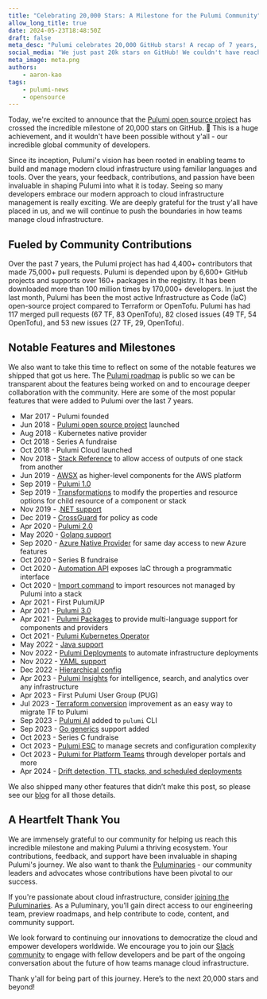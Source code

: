 ```yaml
---
title: "Celebrating 20,000 Stars: A Milestone for the Pulumi Community"
allow_long_title: true
date: 2024-05-23T18:48:50Z
draft: false
meta_desc: "Pulumi celebrates 20,000 GitHub stars! A recap of 7 years, 4,400+ contributors, 75,000+ pull requests, 100M+ downloads, and our future roadmap."
social_media: "We just past 20k stars on GitHub! We couldn't have reached this incredible milestone without y'all. Read a quick recap of the journey and key features"
meta_image: meta.png
authors:
    - aaron-kao
tags:
    - pulumi-news
    - opensource
---
```


Today, we're excited to announce that the [Pulumi open source project](https://github.com/pulumi/pulumi) has crossed the incredible milestone of 20,000 stars on GitHub. 🎉 This is a huge achievement, and it wouldn't have been possible without y'all - our incredible global community of developers.

Since its inception, Pulumi's vision has been rooted in enabling teams to build and manage modern cloud infrastructure using familiar languages and tools. Over the years, your feedback, contributions, and passion have been invaluable in shaping Pulumi into what it is today. Seeing so many developers embrace our modern approach to cloud infrastructure management is really exciting. We are deeply grateful for the trust y'all have placed in us, and we will continue to push the boundaries in how teams manage cloud infrastructure.

## Fueled by Community Contributions

Over the past 7 years, the Pulumi project has had 4,400+ contributors that made 75,000+ pull requests. Pulumi is depended upon by 6,600+ GitHub projects and supports over 160+ packages in the registry. It has been downloaded more than 100 million times by 170,000+ developers. In just the last month, Pulumi has been the most active Infrastructure as Code (IaC) open-source project compared to Terraform or OpenTofu. Pulumi has had 117 merged pull requests (67 TF, 83 OpenTofu), 82 closed issues (49 TF, 54 OpenTofu), and 53 new issues (27 TF, 29, OpenTofu).

## Notable Features and Milestones

We also want to take this time to reflect on some of the notable features we shipped that got us here. The [Pulumi roadmap](https://github.com/orgs/pulumi/projects/44/views/1) is public so we can be transparent about the features being worked on and to encourage deeper collaboration with the community. Here are some of the most popular features that were added to Pulumi over the last 7 years.

- Mar 2017 - Pulumi founded
- Jun 2018 - [Pulumi open source project](https://www.pulumi.com/blog/introducing-pulumi-a-cloud-development-platform/) launched
- Aug 2018 - Kubernetes native provider
- Oct 2018 - Series A fundraise
- Oct 2018 - Pulumi Cloud launched
- Nov 2018 - [Stack Reference](https://github.com/pulumi/pulumi/issues/109) to allow access of outputs of one stack from another
- Jun 2019 - [AWSX](https://www.pulumi.com/blog/introducing-pulumi-crosswalk-for-aws-the-easiest-way-to-aws/) as higher-level components for the AWS platform
- Sep 2019 - [Pulumi 1.0](https://www.pulumi.com/blog/pulumi-1-0/)
- Sep 2019 - [Transformations](https://github.com/pulumi/pulumi/commit/9374c374c3d3a96fc2ae1e715da511b4125b6628) to modify the properties and resource options for child resource of a component or stack
- Nov 2019 - .[NET support](https://github.com/pulumi/pulumi/pull/3399)
- Dec 2019 - [CrossGuard](https://www.pulumi.com/blog/announcing-crossguard-preview/) for policy as code
- Apr 2020 - [Pulumi 2.0](https://www.pulumi.com/blog/pulumi-2-0/)
- May 2020 - [Golang support](https://www.pulumi.com/blog/go-support-pulumi-2-0/)
- Sep 2020 - [Azure Native Provider](https://www.pulumi.com/blog/announcing-nextgen-azure-provider/) for same day access to new Azure features
- Oct 2020 - Series B fundraise
- Oct 2020 - [Automation API](https://github.com/pulumi/pulumi/issues/3901#issuecomment-685803282) exposes IaC through a programmatic interface
- Oct 2020 - [Import command](https://github.com/pulumi/pulumi/pull/4765) to import resources not managed by Pulumi into a stack
- Apr 2021 - First PulumiUP
- Apr 2021 - [Pulumi 3.0](https://www.pulumi.com/blog/pulumi-3-0/)
- Apr 2021 - [Pulumi Packages](https://www.pulumi.com/blog/pulumiup-pulumi-packages-multi-language-components/) to provide multi-language support for components and providers
- Oct 2021 - [Pulumi Kubernetes Operator](https://github.com/pulumi/pulumi-kubernetes-operator/issues/215)
- May 2022 - [Java support](https://github.com/pulumi/pulumi/issues/1539)
- Nov 2022 - [Pulumi Deployments](https://www.pulumi.com/blog/nov-2022-launches/) to automate infrastructure deployments
- Nov 2022 - [YAML support](https://www.pulumi.com/blog/pulumi-yaml-ga/)
- Dec 2022 - [Hierarchical config](https://github.com/pulumi/pulumi/issues/2307)
- Apr 2023 - [Pulumi Insights](https://www.pulumi.com/blog/pulumi-insights/) for intelligence, search, and analytics over any infrastructure
- Apr 2023 - First Pulumi User Group (PUG)
- Jul 2023 - [Terraform conversion](https://github.com/pulumi/pulumi-terraform-bridge/issues/1273) improvement as an easy way to migrate TF to Pulumi
- Sep 2023 - [Pulumi AI](https://www.pulumi.com/blog/pulumi-insights-ai-cli/) added to `pulumi` CLI
- Sep 2023 - [Go generics](https://www.pulumi.com/blog/go-generics-preview/) support added
- Oct 2023 - Series C fundraise
- Oct 2023 - [Pulumi ESC](https://www.pulumi.com/blog/environments-secrets-configurations-management/) to manage secrets and configuration complexity
- Oct 2023 - [Pulumi for Platform Teams](https://www.pulumi.com/blog/developer-portal-platform-teams/) through developer portals and more
- Apr 2024 - [Drift detection, TTL stacks, and scheduled deployments](https://www.pulumi.com/blog/infrastructure-lifecycle-management/)

We also shipped many other features that didn’t make this post, so please see our [blog](https://www.pulumi.com/blog/) for all those details.

## A Heartfelt Thank You

We are immensely grateful to our community for helping us reach this incredible milestone and making Pulumi a thriving ecosystem. Your contributions, feedback, and support have been invaluable in shaping Pulumi's journey. We also want to thank the [Puluminaries](https://www.pulumi.com/community/puluminaries/) - our community leaders and advocates whose contributions have been pivotal to our success.

If you're passionate about cloud infrastructure, consider [joining the Puluminaries](mailto:da@pulumi.com). As a Puluminary, you’ll gain direct access to our engineering team, preview roadmaps, and help contribute to code, content, and community support.

We look forward to continuing our innovations to democratize the cloud and empower developers worldwide. We encourage you to join our [Slack community](https://slack.pulumi.com/) to engage with fellow developers and be part of the ongoing conversation about the future of how teams manage cloud infrastructure.

Thank y'all for being part of this journey. Here’s to the next 20,000 stars and beyond!
